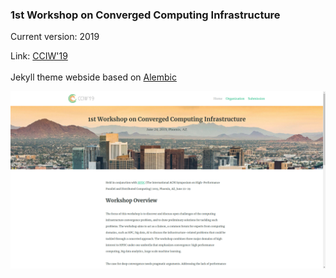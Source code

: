 ### 1st Workshop on Converged Computing Infrastructure

Current version: 2019

Link: [CCIW'19](https://anagainaru.github.io/CCIW)
<br/><br/>
Jekyll theme webside based on [Alembic](https://github.com/daviddarnes/alembic) 

![Screenshot](./images/screenshot.png)
